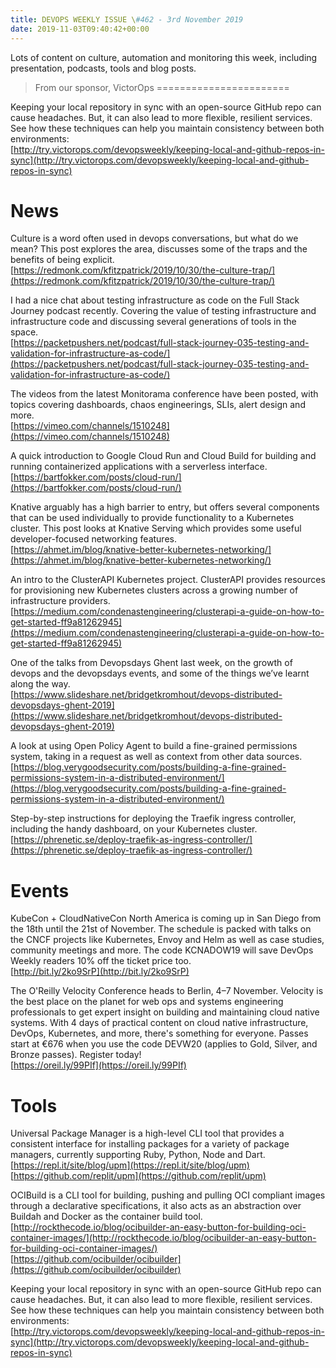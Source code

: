 ```yaml
---
title: DEVOPS WEEKLY ISSUE \#462 - 3rd November 2019 
date: 2019-11-03T09:40:42+00:00
---
```


Lots of content on culture, automation and monitoring this week, including presentation, podcasts, tools and blog posts.


>From our sponsor, VictorOps
=======================

Keeping your local repository in sync with an open-source GitHub repo can cause headaches. But, it can also lead to more flexible, resilient services. See how these techniques can help you maintain consistency between both environments:
<br>[http://try.victorops.com/devopsweekly/keeping-local-and-github-repos-in-sync](http://try.victorops.com/devopsweekly/keeping-local-and-github-repos-in-sync)


News
====

Culture is a word often used in devops conversations, but what do we mean? This post explores the area, discusses some of the traps and the benefits of being explicit.
<br>[https://redmonk.com/kfitzpatrick/2019/10/30/the-culture-trap/](https://redmonk.com/kfitzpatrick/2019/10/30/the-culture-trap/)


I had a nice chat about testing infrastructure as code on the Full Stack Journey podcast recently. Covering the value of testing infrastructure and infrastructure code and discussing several generations of tools in the space.
<br>[https://packetpushers.net/podcast/full-stack-journey-035-testing-and-validation-for-infrastructure-as-code/](https://packetpushers.net/podcast/full-stack-journey-035-testing-and-validation-for-infrastructure-as-code/)


The videos from the latest Monitorama conference have been posted, with topics covering dashboards, chaos engineerings, SLIs, alert design and more.
<br>[https://vimeo.com/channels/1510248](https://vimeo.com/channels/1510248)


A quick introduction to Google Cloud Run and Cloud Build for building and running containerized applications with a serverless interface.
<br>[https://bartfokker.com/posts/cloud-run/](https://bartfokker.com/posts/cloud-run/)


Knative arguably has a high barrier to entry, but offers several components that can be used individually to provide functionality to a Kubernetes cluster. This post looks at Knative Serving which provides some useful developer-focused networking features.
<br>[https://ahmet.im/blog/knative-better-kubernetes-networking/](https://ahmet.im/blog/knative-better-kubernetes-networking/)


An intro to the ClusterAPI Kubernetes project. ClusterAPI provides resources for provisioning new Kubernetes clusters across a growing number of infrastructure providers.
<br>[https://medium.com/condenastengineering/clusterapi-a-guide-on-how-to-get-started-ff9a81262945](https://medium.com/condenastengineering/clusterapi-a-guide-on-how-to-get-started-ff9a81262945)


One of the talks from Devopsdays Ghent last week, on the growth of devops and the devopsdays events, and some of the things we’ve learnt along the way.
<br>[https://www.slideshare.net/bridgetkromhout/devops-distributed-devopsdays-ghent-2019](https://www.slideshare.net/bridgetkromhout/devops-distributed-devopsdays-ghent-2019)


A look at using Open Policy Agent to build a fine-grained permissions system, taking in a request as well as context from other data sources.
<br>[https://blog.verygoodsecurity.com/posts/building-a-fine-grained-permissions-system-in-a-distributed-environment/](https://blog.verygoodsecurity.com/posts/building-a-fine-grained-permissions-system-in-a-distributed-environment/)


Step-by-step instructions for deploying the Traefik ingress controller, including the handy dashboard, on your Kubernetes cluster.
<br>[https://phrenetic.se/deploy-traefik-as-ingress-controller/](https://phrenetic.se/deploy-traefik-as-ingress-controller/)



Events
======

KubeCon + CloudNativeCon North America is coming up in San Diego from the 18th until the 21st of November. The schedule is packed with talks on the CNCF projects like Kubernetes, Envoy and Helm as well as case studies, community meetings and more. The code KCNADOW19 will save DevOps Weekly readers 10% off the ticket price too.
<br>[http://bit.ly/2ko9SrP](http://bit.ly/2ko9SrP)


The O'Reilly Velocity Conference heads to Berlin, 4–7 November. Velocity is the best place on the planet for web ops and systems engineering professionals to get expert insight on building and maintaining cloud native systems. With 4 days of practical content on cloud native infrastructure, DevOps, Kubernetes, and more, there's something for everyone. Passes start at €676 when you use the code DEVW20 (applies to Gold, Silver, and Bronze passes). Register today!
<br>[https://oreil.ly/99PIf](https://oreil.ly/99PIf)


Tools
=====

Universal Package Manager is a high-level CLI tool that provides a consistent interface for installing packages for a variety of package managers, currently supporting Ruby, Python, Node and Dart.
<br>[https://repl.it/site/blog/upm](https://repl.it/site/blog/upm)
<br>[https://github.com/replit/upm](https://github.com/replit/upm)


OCIBuild is a CLI tool for building, pushing and pulling OCI compliant images through a declarative specifications, it also acts as an abstraction over Buildah and Docker as the container build tool.
<br>[http://rockthecode.io/blog/ocibuilder-an-easy-button-for-building-oci-container-images/](http://rockthecode.io/blog/ocibuilder-an-easy-button-for-building-oci-container-images/)
<br>[https://github.com/ocibuilder/ocibuilder](https://github.com/ocibuilder/ocibuilder)



Keeping your local repository in sync with an open-source GitHub repo can cause headaches. But, it can also lead to more flexible, resilient services. See how these techniques can help you maintain consistency between both environments:
<br>[http://try.victorops.com/devopsweekly/keeping-local-and-github-repos-in-sync](http://try.victorops.com/devopsweekly/keeping-local-and-github-repos-in-sync)



